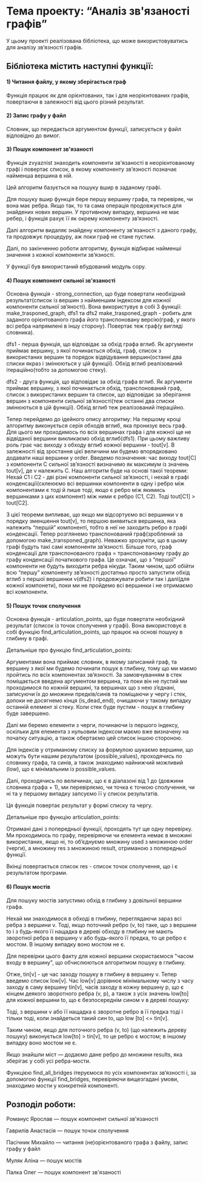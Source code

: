 # Тема проекту: “Аналіз зв'язаності графів” 

У цьому проекті реалізована бібліотека, що може використовуватись для аналізу зв’язності графів.  

## Бібліотека містить наступні функції: 

#### 1) Читання файлу, у якому зберігається граф 

Функція працює як для орієнтованих, так і для неорієнтованих графів, повертаючи в залежності від цього різний результат. 

#### 2) Запис графу у файл  

Словник, що передається аргументом функції, записується у файл відповідно до вимог. 

#### 3) Пошук компонент зв'язаності

Функція zvyaznist знаходить компоненти зв'язаності в неорієнтованому графі і повертає список, в якому компоненту зв’язності позначає найменша вершина в ній. 

Цей алгоритм базується на пошуку вшир в заданому графі. 

Для пошуку вшир функція бере першу вершину графа, та перевіряє, чи вона має ребра. Якщо так, то та сама операція продовжується для знайдених нових вершин. У противному випадку, вершина не має ребер, і функція рахує її як окрему компоненту зв’язності. 

Далі алгоритм видаляє знайдену компоненту зв'язаності з даного графу, та продовжує процедуру, аж поки граф не стане пустим. 

Далі, по закінченню роботи алгоритму, функція відбирає найменші значення з кожної компоненти зв’язності. 

У функції був використаний вбудований модуль copy. 

#### 4) Пошук компонент сильної зв'язаності

Основна функція - strong_connection, що буде повертати необхідний результат(список із вершин з найменшим індексом для кожної компоненти сильної зв’яності). Вона використувує в собі 3 функції: make_trasponed_graph, dfs1 та dfs2
make_trasponed_graph - робить для заданого орієнтованого графа його транспоновану версію(граф, у якого всі ребра напрямлені в іншу сторону). Повертає теж граф(у вигляді словника).

dfs1 - перша функція, що відповідає за обхід графа вглиб. Як аргументи приймає вершину, з якої починається обхід, граф, список з використаних вершин та порядок відвідування вершин(останні два списки якраз і змінюються у цій функції). Обхід вглиб реалізований ітераційно(тобто за допомогою стеку).

dfs2 - друга функція, що відповідає за обхід графа вглиб. Як аргументи приймає вершину, з якої починається обхід, транспонований граф, список з використаних вершин та список, що відповідає за зберігання вершин з компоненти сильної зв’язності(теж останні два списки змінюються в цій функції). Обхід вглиб теж реалізований ітераційно.

Тепер перейдемо до ідейного опису алгоритму: На першому кроці алгоритму виконується серія обходів вглиб, яка пронизує весь граф. Для цього ми проходимось по всіх вершинах графа і для кожної ще не відвіданої вершини викликаємо обхід вглиб(dfs1). При цьому важливу роль грає час виходу з обходу вглиб кожної вершини - tout[v]. В залежності від зростання цієї величини ми будемо впорядковано додавати наші вершини у order. Введемо позначення: час виходу tout[C] з компоненти C сильної зв’язності визначимо як максимум із значень tout[v], де v належить С. Наш алгоритм буде на основі такої теореми: Нехай С1 і С2 - дві різні компоненти сильної зв’язності, і нехай в графі конденсації(склеюємо всі вершинки компоненти в одну і ребро між компонентами є тоді й лише тоді, якщо є ребро між якимись вершинками з цих компонент) між ними є ребро (С1, С2). Тоді tout[C1] > tout[C2].

З цієї теореми випливає, що якщо ми відсортуємо всі вершинки v в порядку зменшення tout[v], то першою виявиться вершинка, яка належить “першій” компоненті, тобто в неї не заходить ребро в графі конденсації. Тепер розглянемо транспонований граф(зроблений за допомогою make_transponed_graph). Неважко зрозуміти, що в цьому графі будуть такі самі компоненти зв’язності. Більше того, граф конденсації для транспонованого графа = транспонованому графу до графу конденсації початкового графа. Це означає, що з “першої” компоненти не будуть виходити ребра нікуди. Таким чином, щоб обійти всю “першу” компоненту зв’язності достатньо просто запустити обхід вглиб з першої вершинки v(dfs2) і продовжувати робити так і далі(для кожної компонети), поки ми не пройдемо всі вершинки і не отримаємо всі компоненти.

#### 5) Пошук точок сполучення 

Основна функція - articulation_points, що буде повертати необхідний результат (список із точок сполучення у графі). Вона використовує в собі функцію find_articulation_points, що працює на основі пошуку в глибину в графі. 

Детальніше про функцію find_articulation_points: 

Аргументами вона приймає словник, в якому записаний граф, та вершину з якої ми будемо починати пошук в глибину, тому що ми маємо пройтись по всіх компонентах зв’язності. За замовчуванням в стек поміщається введена аргументом вершина, та поки він не пустий ми проходимося по кожній вершині, та вершинах що з нею з’єднані, записуючи їх до множини предків/синів та поміщаючи у чергу і стек, допоки не досягнемо кінця (is_dead_end), очищаючи у такому випадку останній елемент зі стеку. Коли стек буде пустим - пошук в глибину буде завершено.  

Далі ми беремо елементи з черги, починаючи із першого індексу, оскільки для елемента з нульовим індексом маємо вже визначену на початку ситуацію, а також обертаємо цей список іншою стороною. 

Для індексів у отриманому списку за формулою шукаємо вершини, що можуть бути нашим результатом (possible_values), проходячись по словнику графа, та синів, а також знаходимо найнижчий можливий (low), що є мінімальним із possible_values.  

Далі, проходячись по величинах, що є в діапазоні від 1 до (довжини словника графа + 1), ми перевіряємо, чи точка є точкою сполучення, чи ні та у першому випадку запсуємо її у список результатів. 

Ця функція повертає результат у формі списку та чергу. 

Детальніше про функцію articulation_points: 

Отримані дані з попередньої функції, проходять тут ще одну перевірку.  Ми проходимось по графу, перевіряючи чи елемента немає в множині використаних, якщо ні, то об’єднуємо множину used з множиною order (черги), а множину res з множиною result, отриманою з попередньої функції. 

Вкінці повертається список res - список точок сполучення, що і є результатом програми. 

#### 6) Пошук мостів 

Для пошуку мостів запустимо обхід в глибину з довільної вершини графа. 

Нехай ми знаходимося в обході в глибину, переглядаючи зараз всі ребра з вершини v. Тоді, якщo поточний ребро (v, to) таке, що з вершини to і з будь-якого її нащадка в дереві обходу в глибину не мають зворотної ребра в вершину v або будь-якого її предка, то це ребро є мостом. В іншому випадку воно мостом не є. 

Для перевірки цього факту для кожної вершини скористаємося "часом входу в вершину", що обчислюються алгоритмом пошуку в глибину. 

Отже, tin[v] - це час заходу пошуку в глибину в вершину v. Тепер введемо список low[v]. Час low[v] дорівнює мінімальному числу з часу заходу в саму вершину tin[v], часів заходу в кожну вершину p, що є кінцем деякого зворотного ребра (v, p), а також з усіх значень low[to] для кожної вершини to, що є безпосереднім сином v в дереві пошуку: 

Тоді, з вершини v або її нащадка є зворотне ребро в її предка тоді і тільки тоді, коли знайдеться такий син to, що low [to] <= tin[v].  

Таким чином, якщо для поточного ребра (v, to) (що належить дереву пошуку) виконується low[to] > tin[v], то це ребро є мостом; в іншому випадку воно мостом не є. 

Якщо знайшли міст — додаємо дане ребро до множини results, яка зберігає у собі усі ребра-мости. 

Функцією find_all_bridges ітеруємося по усіх компонентах зв’язності і, за допомогою функції find_bridges, перевіряючи вищезгадані умови, знаходимо мости у конкретній компоненті.

## Розподіл роботи: 

Романус Ярослав — пошук компонент сильної зв'язаності

Гаврилів Анастасія — пошук точок сполучення 

Пасічник Михайло — читання (не)орієнтованого графа з файлу, запис графу у файл 

Муляк Аліна — пошук мостів

Палка Олег — пошук компонент зв'язаності